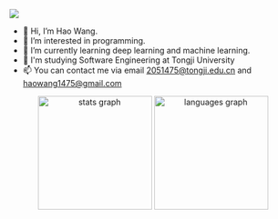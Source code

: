 <p>
<a href="https://github.com/rmEleven"><img src="https://img.shields.io/github/followers/rmEleven?style=social"/></a>
</p>

- 👋 Hi, I’m Hao Wang.
- 👀 I’m interested in programming.
- 🌱 I’m currently learning deep learning and machine learning.
- 🏫 I'm studying Software Engineering at Tongji University
- 📫 You can contact me via email 2051475@tongji.edu.cn and haowang1475@gmail.com

<div align="center">
  <img src="https://github-readme-stats.vercel.app/api?username=rmEleven&show_icons=true&theme=tokyonight" height="200" alt="stats graph"/>
  <img src="https://github-readme-stats.vercel.app/api/top-langs/?username=rmEleven&show_icons=true&theme=tokyonight" height="200" alt="languages graph"/>
</div>

<!---
- 一些课程项目

![Readme Card](https://github-readme-stats.vercel.app/api/pin?username=rmEleven&repo=FileManagement&theme=tokyonight) ![Readme Card](https://github-readme-stats.vercel.app/api/pin?username=rmEleven&repo=ElevatorDispatching&theme=tokyonight)

![Readme Card](https://github-readme-stats.vercel.app/api/pin?username=rmEleven&repo=SeamCarving&theme=tokyonight) ![Readme Card](https://github-readme-stats.vercel.app/api/pin?username=rmEleven&repo=CartPole&theme=tokyonight)

![Readme Card](https://github-readme-stats.vercel.app/api/pin?username=rmEleven&repo=Merge2Ten&theme=tokyonight) ![Readme Card](https://github-readme-stats.vercel.app/api/pin?username=rmEleven&repo=ColorBall&theme=tokyonight)
--->
